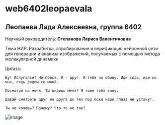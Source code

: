 # web6402leopaevala
## **Леопаева Лада Алексеевна**, группа __6402__

Научный руководитель: **Степанова Лариса Валентиновна**

Тема НИР: Разработка, апробирование и верификация нейронной сети для генерации и анализа изображений, получаемых с помощью метода молекулярной динамики

Цитата:
```
Бу! Испугался? Не бойся. Я - друг. Я тебя не обижу. Иди сюда, иди ко мне, сядь рядом со мной.

Посмотри на меня. Ты видишь меня? Я тоже тебя вижу.

Давай смотреть друг на друга до тех пор пока наши глаза не устанут.

Ты не хочешь? Почему? Что-то не так?
```
![image](https://github.com/user-attachments/assets/9500d8f6-cfa5-4e4d-871d-c12b219c60f8)
